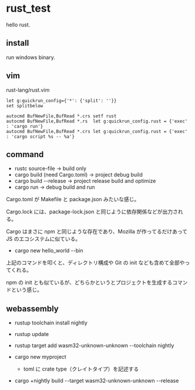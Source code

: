 
# rust_test

hello rust.

## install

run windows binary.

## vim

rust-lang/rust.vim

```
let g:quickrun_config={'*': {'split': ''}}
set splitbelow

autocmd BufNewFile,BufRead *.crs setf rust
autocmd BufNewFile,BufRead *.rs  let g:quickrun_config.rust = {'exec' : 'cargo run'}
autocmd BufNewFile,BufRead *.crs let g:quickrun_config.rust = {'exec' : 'cargo script %s -- %a'}
```

## command

* rustc source-file -> build only
* cargo build (need Cargo.toml) -> project debug build
* cargo build --release -> project release build and optimize
* cargo run -> debug build and run

Cargo.toml が Makefile と package.json みたいな感じ。

Cargo.lock には、package-lock.json と同じように依存関係などが出力される。

Cargo はまさに npm と同じような存在であり、Mozilla が作ってるだけあって JS のエコシステムに似ている。

* cargo new hello_world --bin

上記のコマンドを叩くと、ディレクトリ構成や Git の init なども含めて全部やってくれる。

npm の init とも似ているが、どちらかというとプロジェクトを生成するコマンドという感じ。

## webassembly

* rustup toolchain install nightly
* rustup update
* rustup target add wasm32-unknown-unknown --toolchain nightly

* cargo new myproject
    - toml に crate type（クレイトタイプ）を記述する
* cargo +nightly build --target wasm32-unknown-unknown --release










